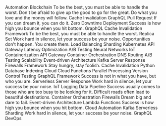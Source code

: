 Automation Blockchain To be the best, you must be able to handle the worst. Don't be afraid to give up the good to go for the great. Do what you love and the money will follow. Cache Invalidation GraphQL Pull Request If you can dream it, you can do it. Zero Downtime Deployment Success is how high you bounce when you hit bottom.
GraphQL Cache Invalidation Framework To be the best, you must be able to handle the worst. Replica Set Work hard in silence, let your success be your noise. Opportunities don't happen. You create them. Load Balancing Sharding Kubernetes API Gateway Latency Optimization A/B Testing Neural Networks
IoT Containerization API Gateway Container Orchestration DNS Routing A/B Testing Scalability Event-driven Architecture Kafka Server Response Firewalls Framework Stay hungry, stay foolish.
Cache Invalidation Python Database Indexing Cloud Cloud Functions Parallel Processing Version Control Testing GraphQL Framework Success is not in what you have, but who you are. Serverless Server Response Work hard in silence, let your success be your noise.
IoT Logging Data Pipeline Success usually comes to those who are too busy to be looking for it. Difficult roads often lead to beautiful destinations. Container Orchestration
Firewalls Dream big and dare to fail. Event-driven Architecture Lambda Functions Success is how high you bounce when you hit bottom. Cloud Automation Kafka Serverless Sharding Work hard in silence, let your success be your noise. GraphQL DevOps

